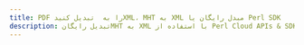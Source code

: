 ---title: PDF را به  تبدیل کنیدXML، MHT به XML مبدل رایگان یا Perl SDKdescription: تبدیل رایگانMHT به XML با استفاده از Perl Cloud APIs & SDK همچنین اسناد PDF را در Cloud ایجاد، ویرایش و رندر کنید.---